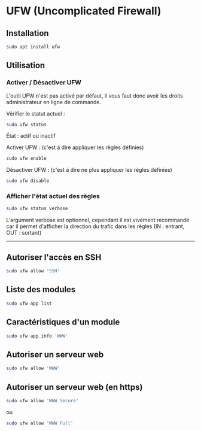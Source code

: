 # UFW (Uncomplicated Firewall)

## Installation

```zsh
sudo apt install ufw
```

## Utilisation

### Activer / Désactiver UFW

L'outil UFW n'est pas activé par défaut, il vous faut donc avoir les droits administrateur en ligne de commande.

Vérifier le statut actuel :

```zsh
sudo ufw status
```

État : actif ou inactif 

Activer UFW : (c'est à dire appliquer les règles définies) 

```zsh
sudo ufw enable
```

Désactiver UFW : (c'est à dire ne plus appliquer les règles définies) 

```zsh
sudo ufw disable
```

### Afficher l'état actuel des règles

```zsh
sudo ufw status verbose
```

L'argument verbose est optionnel, cependant il est vivement recommandé car il permet d'afficher la direction du trafic dans les règles (IN : entrant, OUT : sortant) 

--------------------------------------------------------------------------------

## Autoriser l'accès en SSH
```zsh
sudo ufw allow 'SSH'
```

## Liste des modules

```zsh
sudo ufw app list
```

## Caractéristiques d'un module

```zsh
sudo ufw app info 'WWW'
```

## Autoriser un serveur web

```zsh
sudo ufw allow 'WWW'
```

## Autoriser un serveur web (en https)

```zsh
sudo ufw allow 'WWW Secure'
```

ou

```zsh
sudo ufw allow 'WWW Full'
```
